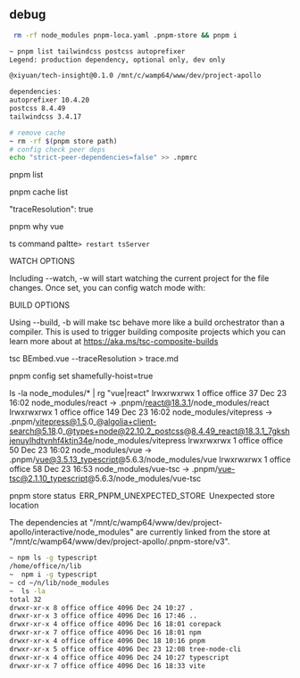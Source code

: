 ## debug


```sh
 rm -rf node_modules pnpm-loca.yaml .pnpm-store && pnpm i

```

```sh
~ pnpm list tailwindcss postcss autoprefixer
Legend: production dependency, optional only, dev only

@xiyuan/tech-insight@0.1.0 /mnt/c/wamp64/www/dev/project-apollo

dependencies:
autoprefixer 10.4.20
postcss 8.4.49
tailwindcss 3.4.17

```

```sh
# remove cache
~ rm -rf $(pnpm store path)
# config check peer deps
echo "strict-peer-dependencies=false" >> .npmrc
```

pnpm list 

pnpm cache list

"traceResolution": true

pnpm why vue

ts command paltte`> restart tsServer`

WATCH OPTIONS

Including --watch, -w will start watching the current project for the file changes. Once set, you can config watch mode with:


BUILD OPTIONS

Using --build, -b will make tsc behave more like a build orchestrator than a compiler. This is used to trigger building composite projects which you can learn more about at https://aka.ms/tsc-composite-builds


tsc BEmbed.vue --traceResolution > trace.md

pnpm config set shamefully-hoist=true

ls -la node_modules/* | rg  "vue|react"
lrwxrwxrwx 1 office office   37 Dec 23 16:02 node_modules/react -> .pnpm/react@18.3.1/node_modules/react
lrwxrwxrwx 1 office office  149 Dec 23 16:02 node_modules/vitepress -> .pnpm/vitepress@1.5.0_@algolia+client-search@5.18.0_@types+node@22.10.2_postcss@8.4.49_react@18.3.1_7gkshjenuylhdtvnhf4ktjn34e/node_modules/vitepress
lrwxrwxrwx 1 office office   50 Dec 23 16:02 node_modules/vue -> .pnpm/vue@3.5.13_typescript@5.6.3/node_modules/vue
lrwxrwxrwx 1 office office   58 Dec 23 16:53 node_modules/vue-tsc -> .pnpm/vue-tsc@2.1.10_typescript@5.6.3/node_modules/vue-tsc


 pnpm store status
 ERR_PNPM_UNEXPECTED_STORE  Unexpected store location

The dependencies at "/mnt/c/wamp64/www/dev/project-apollo/interactive/node_modules" are currently linked from the store at "/mnt/c/wamp64/www/dev/project-apollo/.pnpm-store/v3".

```sh
~ npm ls -g typescript
/home/office/n/lib
~  npm i -g typescript
~ cd ~/n/lib/node_modules
~  ls -la 
total 32
drwxr-xr-x 8 office office 4096 Dec 24 10:27 .
drwxr-xr-x 3 office office 4096 Dec 16 17:46 ..
drwxr-xr-x 4 office office 4096 Dec 16 18:01 corepack
drwxr-xr-x 7 office office 4096 Dec 16 18:01 npm
drwxr-xr-x 4 office office 4096 Dec 18 10:16 pnpm
drwxr-xr-x 5 office office 4096 Dec 23 12:08 tree-node-cli
drwxr-xr-x 4 office office 4096 Dec 24 10:27 typescript
drwxr-xr-x 7 office office 4096 Dec 16 18:33 vite
```